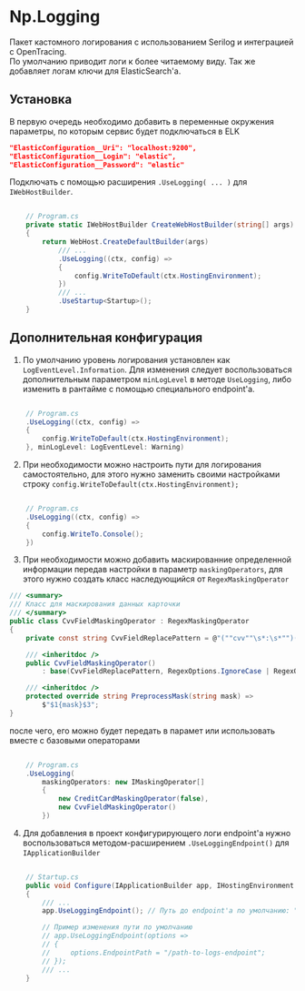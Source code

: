 # Np.Logging

Пакет кастомного логирования с использованием Serilog и интеграцией с OpenTracing.\
По умолчанию приводит логи к более читаемому виду. Так же добавляет логам ключи для ElasticSearch'а.

## Установка

В первую очередь необходимо добавить в переменные окружения параметры, по которым сервис будет подключаться в ELK

``` json
"ElasticConfiguration__Uri": "localhost:9200",
"ElasticConfiguration__Login": "elastic",
"ElasticConfiguration__Password": "elastic"
```

Подключать с помощью расширения `.UseLogging( ... )` для `IWebHostBuilder`.

``` C#

    // Program.cs
    private static IWebHostBuilder CreateWebHostBuilder(string[] args)
    {
        return WebHost.CreateDefaultBuilder(args)
            /// ...
            .UseLogging((ctx, config) =>
            {
                config.WriteToDefault(ctx.HostingEnvironment);
            })
            /// ...
            .UseStartup<Startup>();
    }

```

## Дополнительная конфигурация

1) По умолчанию уровень логирования установлен как `LogEventLevel.Information`. Для изменения следует воспользоваться дополнительным параметром `minLogLevel` в методе `UseLogging`, либо изменить в рантайме с помощью специального endpoint'а.

``` C#

    // Program.cs
    .UseLogging((ctx, config) =>
    {
        config.WriteToDefault(ctx.HostingEnvironment);
    }, minLogLevel: LogEventLevel: Warning)

```

2) При необходимости можно настроить пути для логирования самостоятельно, для этого нужно заменить своими настройками строку `config.WriteToDefault(ctx.HostingEnvironment);`

``` C#

    // Program.cs
    .UseLogging((ctx, config) =>
    {
        config.WriteTo.Console();
    })

```

3) При необходимости можно добавить маскированние определенной информации передав настройки в параметр `maskingOperators`, для этого нужно создать класс наследующийся от `RegexMaskingOperator`

``` C#
/// <summary>
/// Класс для маскирования данных карточки
/// </summary>
public class CvvFieldMaskingOperator : RegexMaskingOperator
{
    private const string CvvFieldReplacePattern = @"(""cvv""\s*:\s*"")(\d{3})("")";

    /// <inheritdoc />
    public CvvFieldMaskingOperator() 
        : base(CvvFieldReplacePattern, RegexOptions.IgnoreCase | RegexOptions.Compiled) { }

    /// <inheritdoc />
    protected override string PreprocessMask(string mask) =>
        $"$1{mask}$3";
}
```

после чего, его можно будет передать в парамет или использовать вместе с базовыми операторами

``` C#

    // Program.cs
    .UseLogging(
        maskingOperators: new IMaskingOperator[]
        {
            new CreditCardMaskingOperator(false),
            new CvvFieldMaskingOperator()
        })

```

4) Для добавления в проект конфигурирующего логи endpoint'а нужно воспользоваться методом-расширением `.UseLoggingEndpoint()` для `IApplicationBuilder`

``` C#

    // Startup.cs
    public void Configure(IApplicationBuilder app, IHostingEnvironment env)
    {
        /// ...
        app.UseLoggingEndpoint(); // Путь до endpoint'а по умолчанию: "/logging/loglevel"

        // Пример изменения пути по умолчанию
        // app.UseLoggingEndpoint(options =>
        // {
        //     options.EndpointPath = "/path-to-logs-endpoint";
        // });
        /// ...
    }
    
```
